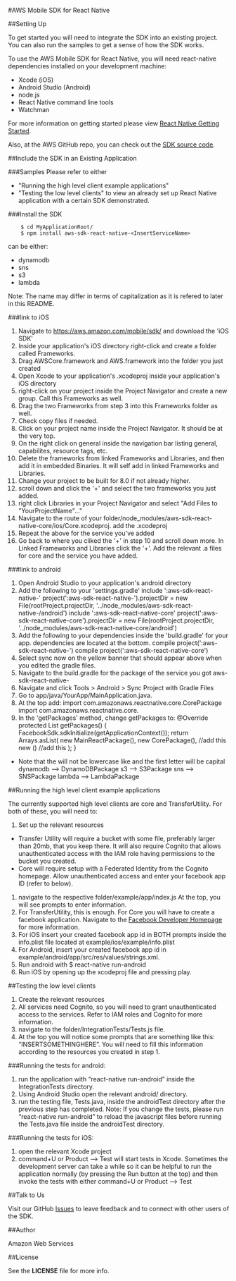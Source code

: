 #AWS Mobile SDK for React Native

##Setting Up

To get started you will need to integrate the SDK into an existing project. You can also run the samples to get a sense of how the SDK works. 

To use the AWS Mobile SDK for React Native, you will need react-native dependencies installed on your development machine:

* Xcode (iOS)
* Android Studio (Android)
* node.js
* React Native command line tools
* Watchman

For more information on getting started please view [React Native Getting Started](https://facebook.github.io/react-native/docs/getting-started.html#content).

Also, at the AWS GitHub repo, you can check out the [SDK source code](https://github.com/aws/aws-sdk-react-native).


##Include the SDK in an Existing Application

###Samples
Please refer to either 
* "Running the high level client example applications"
* "Testing the low level clients"
to view an already set up React Native application with a certain SDK demonstrated.

###Install the SDK

        $ cd MyApplicationRoot/
        $ npm install aws-sdk-react-native-<InsertServiceName> 

<InsertServiceName> can be either:
* dynamodb
* sns
* s3
* lambda

Note: The name may differ in terms of capitalization as it is refered to later in this README. 

###link to iOS
1. Navigate to https://aws.amazon.com/mobile/sdk/ and download the 'iOS SDK'
1. Inside your application's iOS directory right-click and create a folder called Frameworks.
1. Drag AWSCore.framework and AWS<InsertServiceName>.framework into the folder you just created
1. Open Xcode to your application's .xcodeproj inside your application's iOS directory
1. right-click on your project inside the Project Navigator and create a new group. Call this Frameworks as well.
1. Drag the two Frameworks from step 3 into this Frameworks folder as well. 
1. Check copy files if needed. 
1. Click on your project name inside the Project Navigator. It should be at the very top. 
1. On the right click on general inside the navigation bar listing general, capabilites, resource tags, etc. 
1. Delete the frameworks from linked Frameworks and Libraries, and then add it in embedded Binaries. It will self add in linked Frameworks and Libraries.
1. Change your project to be built for 8.0 if not already higher. 
1. scroll down and click the '+' and select the two frameworks you just added. 
1. right click Libraries in your Project Navigator and select "Add Files to "YourProjectName"..."
1. Navigate to the route of your folder/node_modules/aws-sdk-react-native-core/ios/Core.xcodeproj. add the .xcodeproj
1. Repeat the above for the service you've added
1. Go back to where you cliked the '+' in step 10 and scroll down more. In Linked Frameworks and Libraries click the '+'. Add the relevant .a files for core and the service you have added. 

###link to android
1. Open Android Studio to your application's android directory
1. Add the following to your 'settings.gradle'
    include ':aws-sdk-react-native-<InsertServiceName>'
    project(':aws-sdk-react-native-<InsertServiceName>').projectDir = new File(rootProject.projectDir, '../node_modules/aws-sdk-react-native-<InsertServiceName>/android')
    include ':aws-sdk-react-native-core'
    project(':aws-sdk-react-native-core').projectDir = new File(rootProject.projectDir, '../node_modules/aws-sdk-react-native-core/android')
1. Add the following to your dependencies inside the 'build.gradle' for your app. dependencies are located at the bottom. 
    compile project(':aws-sdk-react-native-<InsertServiceName>')
    compile project(':aws-sdk-react-native-core')
1. Select sync now on the yellow banner that should appear above when you edited the gradle files.
1. Navigate to the build.gradle for the package of the service you got aws-sdk-react-native-<InsertServiceName>
1. Navigate and click Tools > Android > Sync Project with Gradle Files
1. Go to app/java/YourApp/MainApplication.java. 
1. At the top add:
    import com.amazonaws.reactnative.core.CorePackage
    import com.amazonaws.reactnative.core.<InsertServicePackageName>
1. In the 'getPackages' method, change getPackages to:
    @Override
    protected List<ReactPackage> getPackages() {
        FacebookSdk.sdkInitialize(getApplicationContext());
        return Arrays.<ReactPackage>asList(
            new MainReactPackage(),
            new CorePackage(), //add this
            new <InsertServicePackageName>() //add this
        );
    }
* Note that the <InsertServicePackageName> will not be lowercase like <InsertServiceName> and the first letter will be capital
dynamodb --> DynamoDBPackage
s3 --> S3Package
sns --> SNSPackage
lambda --> LambdaPackage


##Running the high level client example applications

The currently supported high level clients are core and TransferUtility. For both of these, you will need to: 
1. Set up the relevant resources
* Transfer Utility will require a bucket with some file, preferably larger than 20mb, that you keep there. It will also require Cognito that allows unauthenticated access with the IAM role having permissions to the bucket you created.
* Core will require setup with a Federated Identity from the Cognito homepage. Allow unauthenticated access and enter your facebook app ID (refer to below).  
1. navigate to the respective folder/example/app/index.js At the top, you will see prompts to enter information. 
1. For TransferUtility, this is enough. For Core you will have to create a facebook application. Navigate to the [Facebook Developer Homepage](https://developers.facebook.com/) for more information. 
1. For iOS insert your created facebook app id in BOTH prompts inside the info.plist file located at example/ios/example/info.plist 
1. For Android, insert your created facebook app id in example/android/app/src/res/values/strings.xml. 
1. Run android with 
    $ react-native run-android
1. Run iOS by opening up the xcodeproj file and pressing play. 

##Testing the low level clients
1. Create the relevant resources
1. All services need Cognito, so you will need to grant unauthenticated access to the services. Refer to IAM roles and Cognito for more information. 
1. navigate to the folder/IntegrationTests/<InsertServiceName>Tests.js file.
1. At the top you will notice some prompts that are something like this: “INSERTSOMETHINGHERE”. You will need to fill this information according to the resources you created in step 1. 

###Running the tests for android:

1. run the application with “react-native run-android” inside the IntegrationTests directory.
1. Using Android Studio open the relevant android/ directory. 
1. run the testing file, Tests.java, inside the androidTest directory after the previous step has completed. 
Note: If you change the tests, please run “react-native run-android” to reload the javascript files before running the Tests.java file inside the androidTest directory. 

###Running the tests for iOS:

1. open the relevant Xcode project
1. command+U or Product —> Test will start tests in Xcode. Sometimes the development server can take a while so it can be helpful to run the application normally (by pressing the Run button at the top) and then invoke the tests with either command+U or Product —> Test

##Talk to Us

Visit our GitHub [Issues](https://github.com/aws/aws-sdk-react-native/issues) to leave feedback and to connect with other users of the SDK.

##Author

Amazon Web Services

##License

See the **LICENSE** file for more info.
